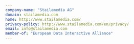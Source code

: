 ```yaml
---
company-name: "Stailamedia AG"
domain: stailamedia.com
home: http://www.stailamedia.com/
privacy-policy: http://www.stailamedia.com/en/privacy/
email: info@stailamedia.com
member-of: "European Data Interactive Alliance"
---
```




